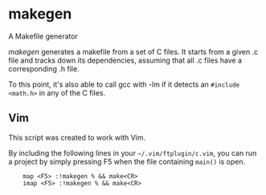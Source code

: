 makegen
=======

A Makefile generator

*makegen* generates a makefile from a set of C files. It starts
from a given .c file and tracks down its dependencies, assuming that all .c
files have a corresponding .h file.

To this point, it's also able to call gcc with -lm if it detects an `#include <math.h>`
in any of the C files.


Vim
---
This script was created to work with Vim.

By including the following lines in your `~/.vim/ftplugin/c.vim`, you can run a project 
by simply pressing F5 when the file containing `main()` is open.

        map <F5> :!makegen % && make<CR>
        imap <F5> :!makegen % && make<CR>

